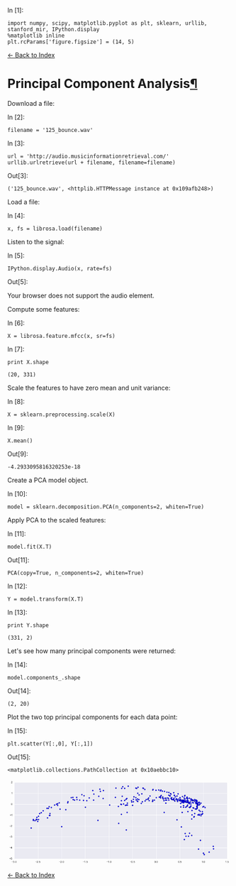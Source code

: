 In \[1\]:

    import numpy, scipy, matplotlib.pyplot as plt, sklearn, urllib, stanford_mir, IPython.display
    %matplotlib inline
    plt.rcParams['figure.figsize'] = (14, 5)

[← Back to Index](index.html)

# Principal Component Analysis<a href="#Principal-Component-Analysis" class="anchor-link">¶</a>

Download a file:

In \[2\]:

    filename = '125_bounce.wav'

In \[3\]:

    url = 'http://audio.musicinformationretrieval.com/'
    urllib.urlretrieve(url + filename, filename=filename)

Out\[3\]:

    ('125_bounce.wav', <httplib.HTTPMessage instance at 0x109afb248>)

Load a file:

In \[4\]:

    x, fs = librosa.load(filename)

Listen to the signal:

In \[5\]:

    IPython.display.Audio(x, rate=fs)

Out\[5\]:

Your browser does not support the audio element.

Compute some features:

In \[6\]:

    X = librosa.feature.mfcc(x, sr=fs)

In \[7\]:

    print X.shape

    (20, 331)

Scale the features to have zero mean and unit variance:

In \[8\]:

    X = sklearn.preprocessing.scale(X)

In \[9\]:

    X.mean()

Out\[9\]:

    -4.2933095816320253e-18

Create a PCA model object.

In \[10\]:

    model = sklearn.decomposition.PCA(n_components=2, whiten=True)

Apply PCA to the scaled features:

In \[11\]:

    model.fit(X.T)

Out\[11\]:

    PCA(copy=True, n_components=2, whiten=True)

In \[12\]:

    Y = model.transform(X.T)

In \[13\]:

    print Y.shape

    (331, 2)

Let's see how many principal components were returned:

In \[14\]:

    model.components_.shape

Out\[14\]:

    (2, 20)

Plot the two top principal components for each data point:

In \[15\]:

    plt.scatter(Y[:,0], Y[:,1])

Out\[15\]:

    <matplotlib.collections.PathCollection at 0x10aebbc10>

![](data:image/png;base64,iVBORw0KGgoAAAANSUhEUgAAAzMAAAE5CAYAAACkr375AAAABHNCSVQICAgIfAhkiAAAAAlwSFlz%0AAAALEgAACxIB0t1+/AAAIABJREFUeJzt3X+cXGV99//3Bhamem/Ylq71vhVwe2uPN61S25hkatm0%0ARhOTQLorhIwpSwZINOADk8jXBY1SWoltthqMVJOSQDZZHjgLDROzhJAswTurOEmMd1HuUo+lj1Hr%0AD0puakiqnu6y7vePM7M7Mzs/z5wzc87M6/l4+JDszsy55rPXnDmfc13X52qZnJwUAAAAAATNrHo3%0AAAAAAACcIJkBAAAAEEgkMwAAAAACiWQGAAAAQCCRzAAAAAAIJJIZAAAAAIF0vpMnGYbRKulBSZdJ%0AulDSPaZpDrvZMAAAAAAoxunIzJ9LOm2aZpek90n6O/eaBAAAAAClORqZkfSopH9I/fcsSa+60xwA%0AAAAAKI+jZMY0zZ9LkmEYbbITm01uNgoAAAAASnE6MiPDMC6R9JikL5qmGSv22MnJycmWlhanhwIA%0AAADQ+CpOGFomJycrPophGL8l6X9LutU0za+W8ZTJ06fPVXwclNbR0SZi6z7i6h1i6x1i6x1i6x1i%0A6w3i6h1i652OjraKkxmnIzOfkHSRpLsMw7gr9bMlpmlaDl8PAAAAACridM3MeknrXW4LAAAAAJSN%0ATTMBAAAABBLJDAAAAIBAIpkBAAAAEEgkMwAAAAACiWQGAAAAQCCRzAAAAAAIJJIZAAAAAIHkdNNM%0AAAB8z7IsxWKjkqRIpEuhUKjOLQIAuIlkBgDQkCzL0sqVcSUSN0qS4vHdGhrqIaEBgAbCNDMAgG9Y%0AlqWBgSMaGDgiy7Kqeq1YbDSVyLRKalUiEZ0apQEANAZGZgAAvsBICgCgUozMAAB8we2RlEikS+Hw%0AbkljksYUDg8oEulyqbXOuDnyBABgZAYA0KBCoZCGhnoUiw1LkiKR+o7yMPIEAO5jZAYA4AtejKSE%0AQiFFo4sUjS6qe9LAGh4AcB8jMwCAsnhd5thvIylO1KoUNCWnAcBGMgMAKMmrKVL5Lsqj0UVlP9ZP%0AcmP02GMP6OqrL1Jr6wWKRLoUiXQpHt+tRCIqSamRp56qj7N9+1atWXOpenvf47uYAIDXWiYnJ2tx%0AnMnTp8/V4jhNp6OjTcTWfcTVO8TWO17GdmDgiPr6lsueIiVJY+rvHy6YeJQj96I8HC6cIFXyWC+U%0AE9t8MZIOSVo61V5JVSdkhY4TDv97INfgcE7wBnH1DrH1TkdHW0ulz2HNDACgLipZQxLc9SbnK7O9%0A3q3hOT9AMQEA95DMAEAVmqXUrh/LHPtNboykvZIW1uA4D3lyHAAIAqaZBRxDnd4grt5ppNjWe+pT%0ALq9j6/aalen4RSXZa0hKTzMr/VgvlBvbdIzGx8d14MDLOnFirST322tZlgYHj2rXrmeVTH5CUmjq%0AGFL1U9mctsnJcRvpnOAnxNU7xNY7TqaZkcwEHB8obxBX7zRSbL1YR1KNIMa2kgvgehYAcBLbWrQ3%0A9xiS6pJgV5PYB7HfBgFx9Q6x9Y6TZIZqZgCAuilWvayax/pBLdqbe4yBgSMZa4uUWkfjfYI9OHjU%0Ak+OWSgj9XuEOgPdYMwMADrGOBLATil27nq34OaXWmqVHe/r6lquvb7lWroxnPbbU7wE0B5IZAA2p%0AFgvz05s89vcPq79/uOxpNc1SNAC1V48EOxYbVTK5SdLg1HE7O+8teNzcJOR973s47+egVAW74Fa4%0AA+AmppkBaDhebfCYT6VTiWrZNjSfdIIdiw1LkiKRWvWtkKRVkkYkjWvNmksLHjc7CZGOHbu+4ilp%0AlmUpkXhe9mXM4tTxATQjRmYANBw/37H1c9vQGLzbyya/6dGgWZLeq3D4JfX2vsfF180eZUrfEIjH%0A75S0VHZp6rNZv2fkE2gejMwAgAtYiIxmVeloUCTSpXh891SZ7QULHlIkcnXZr5tb5EC6QT09W7Rt%0A2zpJKjnyyWcVaCwkMwAaTu7Fkn3Htsez41UydazWbQNqodKqdJlJym23rdK5c+NVvW44fHneRCe3%0AqhrTPIHGQzIDoOHUet1A7hqAYmVp67emAfCPzCQlFAoVTGbyqeaGQCWfVQDBQDIDoCH5eU8SP7cN%0A8LtiNwTcGvlkKhoQHC2Tk5O1OM4kO6V6g11ovUFcvdOIsZ2euhKVZF9A1WPqSiPG1i+IrXfcjm2x%0ARKScz2ruVLRwOHsqWlASHfqsd4itdzo62loqfQ4jMwBQJaaOAf5RbOSznM9qsalobq65CUpSBPhd%0A1cmMYRjzJP2NaZp/6kJ7ACCQmDoGBEM1n1W31txQiABwT1X7zBiG0Sdpp6QL3WkOAACNif1PgqHQ%0A/jZuYr8pwD3Vjsy8IOn9kgZdaAsAAA2JO/HB4bTAANPGgPqoKpkxTfMxwzDe5FJbAABoSNVOT+JC%0AubYKTUUrlOhUmqy6UXWNPgHYalYAoKOjrVaHajrE1hvE1Tv1iK09xeeoJCkaXdiwX/z0W+9UE9u2%0Atpn9ra0tVNZrWpalFSse1bFjvZKkgwcH9eSTqxqqDwer37bpYx+7JusnO3ZkJquWEonXqa/vAe3e%0AvaHA36lNTz99gwYGRiRJ0egNFf09y+0TwYprsBBb/6hZMkMJO29QHtAbxNU79Yht7l3TvXsbc4oP%0A/dY71cZ22bK5Coez78QvW9ZT1msODBxJXbTaozrHjl2v++5rnI0eG6HfnjuXXgNlSXpYUq9isWX6%0AwQ+Kn2uuuaYr9fzxijYOLadPNEJc/YrYesdJklhVAYAMNdmsBoB/BGkxM4ttUW/p6Un9/cPq7x9u%0AyGS6mU0XDXhSUjrJ4FwD1ELVyYxpmt83TfOP3GgMgGBIj3T09S1XX99yrVwZ931CA9Rbeh1GNLoo%0AawPGUjcFalFdC9VJJ6s9Pc/V5Hj0CWBay+RkTQZVJhmO8wZDnd4grsUNDBxRX99ypac4SGPq7y9v%0A2kt9p5lFJeXf9bsR0G+940VsS+00n/vYRl3sHbR+W+xv4eRc4/RvW+p5QYtrkBBb73R0tLVU+pya%0ArZkBgHopZ9dvoNYqqXDGpqyF1TLRK1W1rNJzTe7rbd++VYcPr1J7e3vJttSiTzRyEo3GQTIDoGLl%0AlBX125cgF4NA46n1/j2FEtBIpCvrfFfuuSb39ZLJjVq8+C4dO3Z73c+Z7I2EoHCrAACAJlJqMTNr%0AaoDSgrDuwe+FPvxQ3OMXv/iFFix40LXzXTI5P+97qPXfYnDwKSUSvyXpiKQJihnAt0hmADiSbzFz%0Amh8uMLzi94u7oGrGuPq9wpnfb0pYlqVE4vmaHjM3AZ0//0Ht3v1tJZMflZPzXSTSpc7OrVOvJz0k%0A6d0zHlfrv4VlWdq164eSlkpaJLvctH/+9kAmppkBQJmYduGNZo6rn6c/VrKmp9am+8wGSXsk3SAp%0A/5RXN+WuiRkfv0ibNl1Z1esdPrxKixffpWRyvqRrFQ7HZrwHL/4WxaYCx2KjGQmaJF2vzs67FInc%0A7vh4gFcYmQHguiBMn3GikUec6ilocW3GUSS/me4zbZKul/SEenq21CQJzhyVbm29QPZIyqDS57vO%0AznsrOt+1t7fr2LHb1d8/of7+Ee3Zs0Sx2Kin/cvJSM+aNb/fFDcYEDyMzABwHdXD0KiaaRSpnEIf%0AtZI5itDdPTc1vex8SYslhSQtVTg8kbV/z+DgUzp16gXNmfMW9fYu9ORvZMfoy0okIpKeUGfncR0+%0A/OGKj5VOkAr1L7f/FqVGevIdr7d35vH8VugFzYl9ZgKOWufe8HtcvdqXoBb8Htti/L5fjVex9brf%0A+D2u0nRsq9ljKYhqcc4o1W+zL/AtzZ69TWfP3pH67R5J1ykcjk31GcuytGLFIzpx4kJJqyVJ8+c/%0AoEceucaT9rsZo2L9q9LjFItrOf241PGm4/xGSdK8eT/So49e56vPrVeC/D3md+wzAzSYfF8mTu8M%0AN9MdZa8044hTLfpNI8XVDzcM3OTlmp50rNraQlq2bG7BWGWPIhxJJTLpi/Ab1NOzRdu2rZt6fiw2%0AmrrAXjr1uOPHb/JsvU+xGLnZHyr5W1iWpR07RnXunJX3uOWM9JQ63uDgU6mEcakk6cSJPRocfEpr%0A115V/psCXEAyA/hUoYtIpwtB/byYtxQ/XSD6ecG2F2rVb4IS12IXgUG/YVDPzSfDYf/GqpqR8Er7%0AgxvTyco5brEbCOW+31OnXpB0pzITy1Ontmjt2oqaC1SNZAbwqUIXkc0m6BeIaCzFLgKDfsPAD5tP%0A5otV9gX+lZo9e4vOnu1L/Xav4vENevHFL0+1NxLp0r59j+jEiekqZ3Pn7lIksmLGe868aE+3K/1v%0ApyPh6ddNJJ5XIjF9sZ/vPeZLHKodpSw3tvluIJT7fi3L0sTExIxjz5nzlryxyHx/gNuoZgYEjNNK%0AYUGtMBa0SlelBK0SVpD6Ta1iW2yPpaDy8+csez+eEZ06tVo9PVskHZJdyawtq72hUEiDg8t12WXf%0AlfS3kobV0pK9Pji3mteKFY/ouuv2zajuNTMuEa1fv6NgH5t+3UWKx4tfYhWqKFbP/lVOP0i3+8CB%0A22WvWbLPDW960+e0YsW7ZjzOr/sUoXGQzAA+Vegi0ulGe37foK8ZBPHLPSj9xg+xDVLiV2+Vxirz%0AAr+9vV3h8OWy12rk74v795/UD37w15I2SbpGJ06szbooz71oP3HiDTp+/GYVT+YsSY8oHr+zYB+z%0AX/cDkh6V9BFlXuznvsdyE8hKk3Sv+2G+stjSFn3/+2/W4sVf1JkzZ0q+v6Dd1IG/kcwAPlXsItLp%0Anbsg3lFupAtEP9/9LiYI/cYPsS32mfXrxVu6XePj45o3737V6nOWGavt20cqTpKdnBcSiecrjn32%0AcZ6UXR2tVB97WlKvSu2BMz4+JjsROCg7UZqp3CQ9s39J0tBQj7ZvH6n4BkRuXOfPf1Dj42NF+q1d%0AFlv6paRuJZOf1uLFDxeNc+57WrDgwakECHCCNTOAjwVlUbSXGqnSFdyXuT5BWqTpxcjeHUsqPP+/%0AmnUItZZdWvd8XXrpy7r77i/rNa/5bzX5nKVj5aTMbanzQu5C+ty1Nbm/nzfvx2ppeUDHj98kaXrh%0AfeZxEonnFY8vK9quSKRL27d/Tsnk0nRLJS3VnDlWVvssy9Lw8CuSrk39ZI/mzfsvRSLXZT1m/fod%0AZa27yde/1q1bpn/7t9MVrVnJfL/j4+M6cGBCmzZdm/W6M2N7r6SPT7UxmdyoWGy4YDGD3DU9yeRG%0ALV58l44du73unwkEE/vMBBy1zr0RhLgGda+ZIMTWK17vp9Jssc29iLMXhn9EUsj12La1terd797r%0AqPpWoT09IpGumlYPyz3Wzp2Pa9Omnyu9F4u0R5dd9l197Wt31PS84OX+SOvX71A8/nZNb65ZeN8W%0AaWYBgNzXK+fze+bMGS1a9JC+//3bUz/Zq3e+8z/V3f16tba2qrt7ru64Y0DxeGYlsDFt3vyY1q5d%0AlnOs31JmiWnprK644k799m//d23ZElV7e3vB/nXbbcu0YMGDOnnSLi82d+5O/cM/rCj7b1vOnjfj%0A4+O6//5TqSl95e2Nk+91pSfU3z9R8uZdvb+/0prtXFtL7DMDNAn2mgkmRpnclXuH9+zZPvX0bFE4%0AfLnrsR0YOFp29a18F8m5xsfHavZZLPS5z1da9wc/+FvFYqMNMSIcCoUUDl+ueDwzGcj+fe77LPa+%0Ay/38tre3a+3aN2nTpkOyL7Ou1Te/+Q/65jevkWTpnnu26ezZtxdt+3TfnpA0KHu6mqXzzvusvv3t%0Abfr2t6WjR7fo1KnVBV/jS18aTiUy9ns/eXKNHnxwSLfe2l302OXIjN2KFe/S4sVblUxulJRdTjpf%0AjO3Rq+nHSw/JHqEaKZqs8P2FQlgzAwRQofUBpeblV7KuwK9z/J3w03sJwvqTIAuHL69rbPOtceju%0AnjtjfYfUUrM1PoU+97lldG2Go2MU+ozV+7NXztqa3DYWa3O69LOkqXNuPq2tF8geUVkm6RlNr7UZ%0ATW36uVh2kjKW+t9efeUrp/O8XkjSKklP6A1vuFUTE59S+u949myf7rhjoOB7fPjhmf0pHk+U/d7z%0A9dt8yXkoFNKaNZeqp2eLNm9+rGSCEQqFdODA+3XxxbfIrjb3HnV2fka/+MXPsyrKveMd9+nf//3F%0Aqefl68fr1+8o+TdD42NkBmgQ4+Pjrt21quYOmF+mAWS2h7t5jSG3b7mxwWC5otGF2ru39LHy7fGx%0Af//wjDv6fij80Nu7UF/5yk6dPLkm9ZMBzZs3nrVuoxyFPmOS6v7ZKzWaktv2xx57QJOTEzpx4oN5%0A21zu+SS7b47na5nSSYr0XUkbdPLkrKnRvuznz1I4/JI6Ot6sH//YknQk9RpXTr3HPXuW6I47tkiS%0AtmyJSpJ+9atXZVdTuyH1+L267LLfzJoiduDAy1Pvdd+++9XScp6OH/9zSU9r+/Yv6sCBm3XoUOGR%0AqNx4vPjibvX2FvuL2M/54Ae/qpdf3pFq/z1KJjfp7ruflvQBpT87L7/8Sb3jHR/RJz8Z1k03Lc37%0AWvH42/WTnzyS0+7P6fDhD6u9vb14Q9AwWDMTcMzb9Ibf45pv7vZVV7WlFmrOnLdc7Hn5voiLzZUu%0Ar12F1xXkxtbr5Mfpewkiv/fbXJX87Qv1Lan4Oge32tTR0VbWYupy+5vX66fKPZZlWRocPKpTp/5F%0Ac+a8Wb2975FUWUwLvWdJZcWiVv22/PUbhyT9Wd42V3I+mU4axjQ8/EqquICl2bO/kLXppz2FLDTj%0AtXLb+8orZ/T7vz+YGp2Rzjvv03r22V5ddFF71mdj/vx0QnadpL+T9A5JUlvbP+ob37hea9YcSRV9%0AkKSfSLoxdfz9khbKLittZySdnVt17JhdFCFfn9i586A2bbqmrHik5Y/5SOq/Fyl3LY30TwqHO7Rn%0AzxKtXn0oo/DAQ7ITwicLtturxDlo59ogYc0M0CTy3W0s506v12s2Kt0BnVGT5lXp375Y33IrMS3V%0ApnKqC+YbLeruXjJVMjd9Iej1ZzH3QrjQsUKhkNauXaa1a8uLQVAVGz3ySmZ/6e21puLf3b1ajz76%0AmHbu/Ja+//3flj3jf0xz5tyvr3/9JSUSz08t7s/sb7HYdzKmmUkTE5+cGjXJ/GzYSdMh2aWhf1fS%0AiH73d8e0YsWV2rRpUCdOXCp7CpwkbZU91etjqX+ny0pPVxobHNynxx8/lzd2u3Y9K+marPdtVxZ0%0AcnNhoaR7ZO8NJE2vpflu1gjn+vVbUkUdVml6n6GZ7S723YPGwpoZIKBy116Uu+9COWs2arW3Sy32%0ABmmkfWoaiR/2hfGiTbl7zaTvJufbJ8Sr9VP51u1IKutYTmIQiXRp/vwHlLk3SXoaoF8+e4XeV759%0AVebN+1HBNjt9T7mbfq5du0yjo33avLldPT1b9KlPPSTTPK0DBz6lePxOzZmzp8q9V16V9LCkHkmf%0A17/+6//Q3Xf36MCBC5W5V460UdLbZScOP5SUmPFK3/jG83ljF4uNKpncpMy1P6HQZsXjG4ruiZMb%0Aw9mz+2VPmZslabakDbJHZK6VnWytk2QXzUiv9bL/RnYSOHfuv+nCCw/POI6TfYUQTIzMAA3CzTu9%0ATl+rlmsYykUFscbgx75VSOYd+YGBIxkXgpYSiddp/fod2rZtnWf9sNIR0mpZlqWf/vQF2Xf436rJ%0AyQlJwfjszWyjPcpQqM1un2fXrr1Ka9dKH/rQ53Xu3CeVWZnvjju26O//fsPU43M/A52d96q7e5VC%0AoVDWz+fPf1A//ekLWeWSLWuT7Klcv5unJefLXlfzROr/t8pOcqTLLvusnnrqpWLvQvYIyYikZ2VZ%0A/5/sEaHC/S43ht3dq7V//0hqH58Nsiu47ZD0T5LeLOk1mjdvp4aHz9Px4zen3uMD2rx5n1pbL9D4%0A+G/q5Mm/zGp37r5Cfut3cBdrZgKOeZve8HLfAz8tjvdCqfeYGdtarhtoBkE6Hzj523v9+SnWpnLX%0AzOSaXh8wIftOeW/qtZ1N3yonBtWsE6v072JZlhYseFDJ5EdTPxmUdK36+0fKTp5q0W/9fq750Ic+%0AP2PfmZ6e7GRGsvewWbz4i0omw5LerXD4y3nXjg0OHp2xlsVOOBbKXqcTTf08ve5kluxk4G2S3qaL%0AL/6sXn55Yep575O9HuV6SdKsWR/XXXddoVWr/jRjDYuliy/emFrU72x9Yu7faP78B3X11RelEpbx%0Agmtz7P6+SPbn6/9J+j3l21fITUE61waNkzUzJDMBxwfKG17EtZzF8c2g1gUAmknQzgd+/NvnWxAf%0ACoUcb5o5/bl/newyvc4LUZR7Dqn2wr2Sv0s1GyCm1bMAgF+cOXNGc+bsmSoMMHt2v06dWj2jIlcl%0ABSZ6e4d17Nj1U6+X3lC2rW2zzp17q6TvSPq4pJDOO+8eTUx8LPXft2pi4kupYxyUvSh/QvZC+xOS%0APiF7Y9rd2rNniR599OvateuHSiZvlTSkdPW0Qv2u1F4y+X5XbOPZwcGj2rp1RC+//HlJo8otIkAy%0AEywUAAB8rNZTP4KinEXVaEx+/ds//vhZJRJ3Kh6XHn/cThj27XP2+U1PqbF3ol9WVbvKPYdUOxWq%0A2r9LZ+dxRSK3O36+V/za3yR7o81Tp1ZnlVeuprRwKBTSk0+u0n33ZU/lkqQlS67X8uUPKJn8Q0kj%0AuvjiJ1KJQJskSxMTv5nxSguVXd75r5TZ/+64Y4uuuOIyJZNvlZ1IXCvpCfX0PKdt2+y1LpnFL6Ti%0A5boL/Y0KFdaYfq1rUu28VtObjOafjurnpBbOkMwAAJBSKGFoa3N+wRMKhbRt2zq9+GLt1vzU6sI9%0A3zqOw4c/zAWiA+3t7TOmleWqZO1Ybh9I//fOnQeVTH5a0/u5nKfpqmBHZY+8pBOCWfr1X39BP/vZ%0AOkm/Jnt0cVo8/lYdOvSspLtTP7GnGUrPybKs1DS06cTlqqtmF03ICyUahSp4Zr7W9Lqfa9XZeZfW%0ArPl99fZOlyDPt7dOo1Tra3YkM2gq9bwj0909V9u3f0rJ5HzZc51jvl3ADCBbuZtmFuLGwnE/FkGY%0A+b6829sD1fcjy7LylFN+tzo7tyqZ3Ch7g8/MRf3juvLKC3TgwDZJT0n6vKT1qec9JOk3ZFl3azqh%0AuF7SJsXjr1U8fqukx5SZuLz+9VuKti1z1Gbfvvu1fPnFam1tnfq+npmgZ28i2tPznObMsSRdodbW%0A1ryva4/gTEgKMUOiQbBmJuCYt1m+StasuB3X3GN3dm7V4cOrmnKHYvqsd4itrZqbFoXWm1xySYej%0AAgBua8QpMn7ot80S1+nF8tML+js779WBA+/X8uU7lUy+U9LPlC4QMH/+g9q7d1mehf7LZS+yP6qZ%0AG11ukLRN9ijJ0qzf3X13TIcPW3nXc2Wvi7FkJ0urU4+b+X09vc7oDknS7Nlb9PTT3Vqx4uBUQYpw%0A2B4Nyl8MYZmkMW3e/JjWrl1WUR/wQ59tVKyZAYqo55qV3GMnkxu1fz93gwC3VbvpY7E73/VYc5Hv%0AAovzhrsadaNQaWb/sWWPvKxZc6kOHfqOksnNmk4kntDy5c/q7/7uw3lKKd+dSm5mSbpSs2dvmSpc%0AIG2WtCX1OouVvd5mr1pbX6uhoSVljCwd1fR+OPm/r/fvP5lKZKbLWS9efEtWRbXCo0HjspOavZJe%0A29B9oBmQzKAhNeJdNgCluXHTwi8JAxdYtdGoxVny9Z89e5ZkTFV8r8LhAfX29uRsjBqStFR//McT%0ABRP5mfvEDGt8fFx/8Rf/rFdfDWW8znWSPiI7tldKmihzkf+4o/f88stvyoyApCc1MTGhefPu14kT%0Aa1M/H5DUITuZu06trSMN2weaxSwnTzIMY5ZhGDsMw/iGYRhfNQzjf7rdMMCpfLtfW5ZV192o/bQT%0ANhAUlmVpYOCIBgaONOVO3oV2rQfKMTBwdEb/2b//pIaGetTfP6z+/uGp5LjS76h0QhKNLlJ7e7ui%0A0UVau3aZjh27Q3YxgLHU/z4n6X/I3sOmR8PDr8iyrLyf7fQIUH//sDZv/qXmz3+gaHsika6sx9ij%0ALBfJTlbOpv69TAcObNLExKQ2b96nzZsf07x547KnmL03tXaV7+Kgczoy0y3pAtM0/8gwjHmye2u3%0Ae80CKpM5EjM+Pl7wDku9dqMOwk7YQK2UM3LqdFTCj4vk4W/N1mfyjYy49R31lrf8jk6d+oCWL1+t%0An/98THPndmpk5K+V/j4+fvwmDQ7u0+OPn8v72c5sW2+vVbQ9oVBIV199kY4fPyT7ctauvibtl/TX%0AyiwjferUB3XVVUO69dbuqdcdHx+X1KZYbFTd3XObqg80GkcFAAzD+JykE6ZpPpL6949M03xjkadQ%0AAMAjLELLt7j+U1llJ51smkVcvUNsvROE2GZ/Xi11dm5OlVBdmHWxUu0u9m5PM61HbP2+a71b/NBv%0AG3Fq8vRGr1FJ9ek/+T7HPT1bFI/fqWq+o4u9vnSPpB9L2pH18yuu2KCREXv9TL6CQHv2LNH+/Scl%0AUQCgnmpZAGC27DG8tAnDMGaZpvkrh68HODZzcf0nMspMcocF8JPpz+uEpEeVTH5amzZNb07pxoWW%0AX9a8VIsR3dpplD6TyQ/9J9+o15w5b1E87s3r21PLzpddQnp680xpq974xt+Yel6+NTIU5Qkup8nM%0AWdlbxaaVTGQ6OtqK/RpVaJbY2nNsj0qy93xIn5RnbmYX0saNv6PW1pHUY29wdAJvlrjWA7H1Tltb%0Aa97PiV9Mf16PSupV5sXEwYMjWrfO3pTvttuW6eDBQR07Zl+MLFjwkG67bVXB95N5fohE3qVY7BlJ%0A7sagPv22TR/72DWlHxZwnBO8ccklHTXpP4W+n6U2Pf30DRoYmP4+lqQjR8r/bBc3/fr2tLGLtWfP%0At/Wtb2VXbJO+pyuv/NOp8+P/+T//MvOV2kIV9UP6rH84nWb2fklXm6Z5o2EY8yV9yjTNZUWewjQz%0AjzTLUGexPWLyTcWoZLg4n2aJaz0QW+9MTyspvZdSvUx/Xl8nexFu4akmxab+ZP6uu3tuxk7jlmbP%0A3ja190RbwItOAAAdZklEQVS1MUgfp60tpGXL5voqlo2Cc4I3ahXXSvZwy3yOV9P6zpw5o8sv/5Je%0AffUvUz95SNK1Wrbsb/Uf/3FJznmiL9Xmyqbg0We942SamdNkpkXSlyS9PfWjG03T/F6Rp5DMeKRZ%0APlCl5s8XvrBxdjHTLHGtB2LrnX37RnXLLdkb2Dmdi+4ly7I0OPiUdu36YdZ00HI/p/k2oU0mb5U9%0AYeCgcjfxcxoDJxdpqBznBG9UGlenCUY169u8YFmW3v72jTpzZoXsCUgLJc3S2972ET333H0Z7Tyr%0Anp5tCocvrzihos96p2ZrZkzTnJR0i5PnAl7InO88MHCEevGAj4VCIa1de1XJakWF5NuEVjok6c9c%0AbSd7T6BZ1HpPIy9HZgYHn9KZM2+W9F1JG1M/3avOztfpuecyHxlSOHw5n+cG4GifGaDW2KcFKC0a%0AXRioz0nmXhXVXsx0diZkv297R/KgxADwA6d7GlmWpfHxMXV2blW5n7lCe8G54cyZM9q69Z8lbZJ0%0Aq6S/kHRAl132oj772bWBOj+ifE4LAAA1VUlVlmbbMwBI80P1olqUuM33Gd+z58Pavz97R3L7sc5j%0AwLkEKOzMmTNavPiLSibDkm5SZ+ddqTLrxT9zXo14WpalxYvv08svb1Y6KZP+UhdffItGRu5We3u7%0AK+dHy7K0Y8eozp2zGqaMd9CRzMAzbl/UlFs60w8XdEC91LPEbK2mqhT6jGe+bzdikHkcuwAA5xI0%0ApkoTdztxeDi1p5skDSqZ/IRaW0dKfkbGx8ckPaHM9SxuGBw8qmRy3oyff/Sj71V7e7uk6s+PtZ6O%0Ah/KQzMAT9f7AN+KeAYDf1XKNSa0+4+njsOAXQVXOjcVKbwLGYqNKJj+q6cX018tOUEq3ZXj4FUnX%0Apn6yR/Pm/ZcikevKf0MFnDjxvKT/LmmPJLsE9G/8xl+pt3d91a+djmEi8bwSiekNP1lH5w8kM/AE%0AC2eRD8PzAFA7bt5YzEyK7D1dsnV2HlckcnvB50QiXYrFRnX8+M2aToJu0PLlj7n0XTBL0hrZG/La%0A+8v86lcvVf2q2THkstmPKACAurE32TqigYEjri3+g3+lvxBuuWWR64s+4Q8U6gD8pdyF/aUW5ef+%0A/sCBlzV//gNKf9Y7O+/V4cMfnrEX1PRzFmnBgs/p619/bsaxW1tbZ/zMiXnz3pr6r5DsPayW6syZ%0ApRocPFrV62bHcLHskZ/scxzXM/VFMgNPlLqo8bKaCfzJabUcBEd6qkp//7D6+4eZSw4ERKnzc+7v%0AT5xYq6uvvmjqs37s2E1T61JmPmdC0qNKJj+tAwduL6vaoJPkoLd3oS6++NNTry1tk/RHOnXqXyoP%0ASEEhSdcpEtk6dY6TxPVMnTFeBk+Umn/LNDSgMbFeDfAPLyvytbZeUOZn/aikXqUTobNnP6Keni2p%0AzSpn3vDIntZlafv2zakqaQuL3hwJhUJat+4Sbd68QfYIyjpJ23TFFZc6fYuS8sUwpt27N+jcOXuq%0AHXvb1R8jM3As352TzJ9Jcm0PCQQfU5AAoLbKHS0tdX52cv6efk7u+prpzSrztSXfiM6mTdeUNeLx%0Amte0yR6R+TNJbZL61Np6YdHnlMKIs/8xMgNH8i0q3LNniVavPlTWQkP2b2g+6S+EgwdHUgUA+EIA%0AAK+VM1paajaFky0P0s8ZHHxKu3ZtVTK5UVIl3/eZIzr1HfEoFkOuZ+qPZAaO5JsmdscdW8ouWche%0AMM3JngawjBK3AOAzpZIeJ1NIQ6GQ1q69Sr29Vtnf99PJwesKPiZfuWnLslLlmf9T6dLM0l5Jr62o%0AzZXieqb+SGZQN/WeW1+LncoBAGh2lXzflxrRyZ0Zsm/f/VqyZLb27PknJZN/KOl9skszS9J1am0d%0AyXscN9X7eqbZkczAkXzDqlu2RPXii8EYaq33pp4AACC/YiM62QvuLZ04caFOnIiknjkg6WFJ9ne7%0An69D4B6SGThSaFg1KEOtXlVTY7QHAAB3lB7xOCpptaY34Vwt6QlJT6in5zlt27aO7+EmQDIDx/Kd%0AZJp5qJXRHgAAvJU9MyS3UpotHH6JRKaJUJoZTcmLMsFsCgkAgLcySyVv3vxLzZ//gNLf5Z2d92rz%0A5l8WvJHoZDNO+B8jM2hKQZoSBwBAI6t0inbmLJDsdTU3FXwusycaF8kMmnadh9tT4qg1DwBAZapN%0AMsr9LvdqrSzqj2SmyXGnwj2M9gAAUBmSDFSLNTNNjnUe7krfIYpGF5HIAADgE/nWynZ3z2UNTQNg%0AZAYAAABVcTplvVZTtHNnT3R3L9Hq1YeKzkxp1mn4QUMy0+RY5wEAAKpRzZT1Wk7Rzlxfk7355szp%0AbUzDDw6SmSbHOg8AAFCNate9+HGPOtbyBAfJDHx5EgEAJ5gWgmLoHzbiwMyURkIy0yQ4cQFodEwL%0AQTH0D5sXcQhiYlBqZkoQ31OzIplpApzAATQDpoWgGPqHzYs4BHXKerGZKUF9T82IZKYJcAIHAABe%0AasQp6434nhoR+8w0GMuyfFkz3a/tAtA48u0jEYl01btZ8An6hy3IcajHtQTXL/7XMjk5WYvjTJ4+%0Afa4Wx2k6HR1tSsc2dzpZOGxPJ5OU+nk09fOBmk4zK9QuPw/XZsYV7iK23iG23q0PJLbeqWVsm2n9%0AaLG4BjEO9biWKHTMSy7p4HzgkY6OtpZKn0MyE3CZJ6uBgSPq61uu9HQyaUz9/fZ0snqeuIq1y6+4%0AcPEOsfUOsfUOsfUOsfVGo8W1HtcShY75sY9d01Cx9RMnyQxrZpoE8z4B+E0Q7w4DCK5i55zc30lS%0AIvG8pOU1bycqQzLTQPxaRtCv7QJQP1RZBFCJaq8lip1zcn+3b9/9amk5T8ePb5C0R9INjo6J2qg6%0AmTEMo0fStaZp/rkL7UEV/FpG0K/tAlA/VFkEkFbOKK2Ta4nM1x0fHyt4zsk9H5048QZJy1L/vl7S%0AE+rpeU7btq3j+sWHqkpmDMPYJmmRpH90pzmoll+nk/m1XQAAoH4qGaWt5Foi93U7O7dKsjS9/kUa%0AHx8v45VCkpYqHJ4gkfGpakszPyPpFkkVL9ZBc0iXNNy583Ht3HmQ0oYAJAW7PCwA92SPirSmRkxG%0AXX/dZHKjOjs/rfQ5R9qrAwdelmVZM85H8+b9WPPnPyDOT8FQ1siMYRg3S9qQ8+OoaZqPGIbxJ+W8%0ARkdHW4VNQ7n8GlvLsrRixaM6dmyFpCFJqyVJBw8O6sknV/n+Dodf49oIiK13ghPbNj399A0aGBiR%0AJEWjN3BOaGLE1htBiGtb28zPfVtbqOq253vdd77zIiWTh2Rf/l6vEydm6eDBEa1bt0xPPHGdbrll%0AqyRp+3Z7Olmx81MQYtssqi7NnEpmPmSa5geKPIzSzB7xc+nF6ZKGR2TPRqQ0M4itl4itd4itd4it%0AN4IS1+npYFFJ7u2Fl+91r7qqTZs2Xavc65FIpKuiPWyCEtsgojRzE0pP45IobQoAAILFqyJB+V5X%0Akh5/fGZFNAqSBJsbycxk6n+oselpXL2S/FfadLqMYkSUNgQAAPmUWtjvdE+qfK9LddXGU/U0szIx%0AzcwD9dgNt1LpE9D4+JikFrW2tgZiBIkhZO8QW+8QW+8QW+8QW280Slxzq5KVmgJW3TGiqWMUn+rW%0AKLH1I6aZwXcoyQwAAJwaHDzq+RQw9sMLNpKZgMg3xBqJdOngwUEdO3a9JKZvAQCAxmFZlnbtelbS%0ANZ4fi5uvwUUyEwDFNpR68slVuu8+7iQAAIDGEouNKpncJGlQkn3jtrPzXkUiN9W1XfAXkpkAKFZl%0Aww93EpwuzAMAACguJGmVpBFJ41qz5lKuM5BlVr0bgGBLjxr19S1XX99yrVwZl2VZ9W4WAAAIuEik%0AS+HwbtmXq+9VOPySenvfU+9mwWdIZgJg+sM8JmkstTamq97NkpQ7atSaGjUarXezAABAwKUX5vf3%0AD6u/f9hX20/AP5hmFgBU2QAAAM3ID9Pp4W8kMwHh1w/z9MaYUUlUVAMAAOVj3S2qRTLjc37/kDNq%0ABAAAnChWrRUoF8lMHZSboOR+yLdv36o1ay5Vb+97pp5jWZYGBo6UfC0v+XXUCAAA+Fexaq1AuUhm%0AaqySuxC5H/JkcqM2bTqkxx+Pa2jInsq1YsWjOnast+RrAQCA4PL7TA2gXqhmVmOVVP8aHx/P89Pz%0Ap54Ti42mEhkqiQEA0KgadRsEP1drRXAwMuNrk5L2SLoh9e+HZG8cBaCWuCMKoJ4adToW627hBpKZ%0AGuvunqt77tmis2f7JEmzZ/eru3u1pJkXTK2tF0i6StITkk5KulPSrKyKYQcPDurYseslUUkM8AIL%0AVAHAO6y7RbWYZlZj+/ef1Nmz6yWNSBrR2bMf0f79J/MOIXd3z1U4/GVJSyXdqc7Oz2jz5semLqRC%0AoZCefHIVm0kBHmJjWAD1xnQsoDBGZuoiJGlZ6r/HJOUfQt6/fzhn+PX2GckKdzQAAGhsTMcCCmNk%0ApsYqvbuSTlai0UUzyjEPDBxpiAWAgJ9xRxSAH+S7HgDAyEzNFbq7Eol0KR7frUQiKqnw+pfc+fsH%0ADw5qcPBqTmyAR7gjCgCAf7VMTk7W4jiTp0+fq8VxAq2cikkDA0fU17dc6elo0pj6+4Nf0cRvOjra%0ARJ/1BrH1DrH1DrH1DrH1BnH1DrH1TkdHW0ulz2FkxkdY/wIAAACUjzUzAZM7f3/BgoeYvw8AAICm%0AxMhMwOTO37/ttlU6d268zq0CAAAAao9kJoAyp6OFQiGSGQAAADQlkhkAgKvKKWYCAIAbSGYAAK7J%0ALR8fj+/W0BDlrAEA3qAAAADANbHYaCqRaZXUqkQiOjVKAwCA20hmAAAAAAQSyQwAwDW55ePD4QHK%0AxwMAPMOaGQCAa3LLx0cirJcBAHiHZAYA4KrM8vEAAHiJaWYAAAAAAolkBgAAAEAgVTzNzDCMiyQ9%0AJKlN0gWSPmqa5nG3GwYAAAAAxTgZmdkoacQ0zT+RFJX0RTcbBAAAAADlcFIA4F5J/5X671ZJv3Sv%0AOQAAAABQnpbJycmCvzQM42ZJG3J+HDVN81uGYbxe0hOS1pum+bUSxyl8EMBnLMvSwMBRSVI0upCy%0AsgAAALXRUvETiiUzhRiG8TZJX5Z0u2mah8t4yuTp0+cqPg5K6+hoE7F1j2VZWrkyrkTiRklSOLxb%0AQ0Psk+Em+qx3iK13iK13iK03cuNqWZZisVFJ9ua2fK85R5/1TkdHW8XJTMVrZgzDuFzSo5I+UGYi%0AAwRGLDaaSmRaJbUqkYhOnfwBAAii9I26vr7l6utbrpUr47Isq97NAlzhpADAZ2RXMfuCYRhfNQwj%0A7nKbAAAA4BJu1KGRVVwAwDTNbi8aAvhBJNKleHy3EomoJCkcHlAk0lPfRgEAACAvJ9XMUALzUoMr%0AFAppaKhHBw+O6Nw5S5EI62UAAMHGjTo0MpIZl+UuII/HWUAeNKFQSOvWLWNxHwCgIaRv1MViw5LE%0AjTo0FJIZl2XPS1VqXuqwotFF9W0YAABoWqFQiGsRNCQnBQAAAAAAoO5IZlwWiXQpHN4taUzSWGpe%0Aale9mwUAAAA0HKaZuYx5qQAAAEBtkMx4gHmpAAAAgPdIZgAAgUY5fABoXiQzAIDAohw+ADQ3CgAA%0AAAIruxx+a6oc/mi9mwUAqBGSGQAAAACBRDIDAAgsyuEDQHNjzQwAILAohw8AzY1kBgAQaJTDB4Dm%0AxTQzAAAAAIFEMgMAAAAgkEhmAAAAAAQSyQwAAACAQCKZAQAAABBIVDMDAACAJyzLUiw2KsneF4rS%0A6XAbyQwAAADyqiYZsSxLK1fGlUjcKEmKx3draIi9oOAuppkBAABghnQy0te3XH19y7VyZVyWZZX9%0A/FhsNJXItEpqVSIRnUqMALeQzAAAAGAGkhEEAckMAAAAXBeJdCkc3i1pTNKYwuEBRSJd9W4WGgxr%0AZgAAADBDJNKleHy3EomoJKWSkZ6ynx8KhTQ01KNYbDj1eqyXgftIZgAAADCDG8lIKBRSNLrIi+YB%0AkkhmAAAAUADJCPyOZAYAAAB1wT40qBbJDAAAAGqOfWjgBqqZAQAAoOYo/Qw3MDIDAACAksqZEsa0%0AMdRaxcmMYRivlfSwpHbZhcNXm6b5E7cbBgAAAH8oZ0pYpdPGqi39DEjOppmtkfRN0zQXSHpIUp+7%0ATQIAAICflDMlrNJpY+nSz/39w+rvH2a9DBypeGTGNM1thmGkk6DLJP3M3SYBAACgGVD6GdUqmswY%0AhnGzpA05P46apvktwzCOSvo9SfRAAACABlbOlDCmjaEeWiYnJx0/2TAMQ9JB0zTfXOKhzg8CAACA%0AurMsSwMDRyVJ0ejCggUASj0GKKKl4idUmswYhvFxST8yTXPQMIw3SnrKNM23lnja5OnT5yptG8rQ%0A0dEmYus+4uodYusdYusdYusdYusN4uodYuudjo62ipMZJ6WZH5C0xzCMmySdJ+lGB68BAAAAAFVx%0AUgDgJUlLPGgLAAAAAJTNSWlmAAAAAKg7khkAAAAAgUQyAwAAACCQnBQAAAAAQIOyLEux2Kgke+8Y%0AyivDz0hmAAAAIMlOZFaujCuRsIvVxuO7NTTUQ0ID32KaGQAAACRJsdhoKpFpldSqRCI6NUoD+BEj%0AMwAAAGhKTKkLPkZmAAAAIMm+oA+Hd0sakzSmcHhAkUhXvZvlifSUur6+5errW66VK+OyLKvezUKF%0AGJkBAACAJCkUCmloqEex2LAkKRJp3PUy2VPqlJpSN6xodFF9G4aKkMwAAABgSigU4oIegcE0MwAA%0AADSdZppS18gYmQEAAEDTaaYpdY2MZAYAAABNiSl1wcc0MwAAAACBRDIDAAAAIJBIZgAAAAAEEskM%0AAAAAgEAimQEAAAAQSCQzAAAAAAKJZAYAAABAIJHMAAAAAAgkkhkAAAAAgUQyAwAAACCQSGYAAAAA%0ABBLJDAAAAIBAIpkBAAAAEEgkMwAAAAACiWQGAAAAQCCdX+8GAAAAAKiMZVmKxUYlSZFIl0KhUJ1b%0AVB8kMwAAAECAWJallSvjSiRulCTF47s1NNTTlAkN08wAAACAAInFRlOJTKukViUS0alRmmZDMgMA%0AAAAgkBwnM4ZhvNUwjDOGYVzgZoMAAAAAFBaJdCkc3i1pTNKYwuEBRSJd9W5WXThaM2MYxmxJn5Nk%0AudscAAAAAMWEQiENDfUoFhuWJEUizbleRnKQzBiG0SLp7yV9XNJXXG8RAAAAgKJCoZCi0UX1bkbd%0AFU1mDMO4WdKGnB//QFLMNM3vGIYhSS0etQ0AAAAACmqZnJys6AmGYfyLpB+l/jlf0gnTNP+kxNMq%0AOwgAAACAZlPxIEnFyUwmwzCSkgzTNMdKPHTy9Olzjo+Dwjo62kRs3UdcvUNsvUNsvUNsvUNsvUFc%0AveOn2DbaxpkdHW0VJzPVbprJiAsAAAB8q9Eu+NPYONNWVTJjmuZvu9UQAAAAwE2NfMGfvXGmUhtn%0ADjddUQA2zQQAAEBDyr7gb01d8I/Wu1lwEckMAAAAEDBsnGmrds0MAAAA4EuRSJfi8d1KJKKSlLrg%0A76lvo1zCxpk2khkAAAA0pEa/4GfjTJIZAAAANDAu+Bsba2YAAAAABBLJDAAAAIBAIpkBAAAAEEgk%0AMwAAAAACiQIAAAAAQB1YljW1iWck0tVQldZqhWQGAAAAqDHLsrRyZVyJxI2SpHh8t4aGGqt0dC0w%0AzQwAAACosVhsNJXItEpqVSIRnRqlQflIZgAAAAAEEskMAAAAUIJlWRoYOKIdOw7KsqyqXy8S6VI4%0AvFvSmKQxhcMDikS6qn7dZsOaGQAAAKCI3PUt4XD161tCoZCGhnoUiw1LkiIR1ss4QTIDAAAAFJG9%0AvkWp9S3DikYXVfW6oVCo6tdodkwzAwAAABBIJDMAAABAEaxv8S+mmQEAAABFZK5vaWsLaeHCJWx2%0A6RMkMwAAAEAJ6fUtbW2teve797LZpU8wzQwAAAAo08DAUTa79BGSGQAAAACBRDIDAAAAlCkaXUgx%0AAB9hzQwAAABQJja79BeSGQAAAKACbHbpH0wzAwAAABBIJDMAAAAAAolkBgAAAEAgkcwAAAAACCSS%0AGQAAAACBRDIDAAAAIJBIZgAAAAAEUsX7zBiG0SLpR5K+l/pRwjTNT7jaKgAAAAAowcmmmf9T0rdM%0A01zudmMAAAAAoFxOkpk/lPQGwzCelvRLSRtN0/xeiecAAAAAgKuKJjOGYdwsaUPOj2+V9BnTNPcZ%0AhvEuSQ9JmutR+wAAAAAgr5bJycmKnmAYxq9JetU0zfHUv39kmuYbvWgcAAAAABTipJrZXUqN1hiG%0AcYWkH7raIgAAAAAog5M1M38j6SHDMJZKelVS1NUWAQAAAEAZKp5mBgAAAAB+wKaZAAAAAAKJZAYA%0AAABAIJHMAAAAAAgkkhkAAAAAgeSkmllRhmG8VtLDktoljUlabZrmT3Ies1bSB2VXQ7vHNM2Dbrej%0AERmGcZHsTUrbJF0g6aOmaR7Pecw2Se+SdE7SpKRu0zTP1rqtQVNmbOm3VTAMo0fStaZp/nme39Fv%0Aq1AitvTbCqX2U3tIUofsPrnaNM3/l/MY+mwFDMOYJelLkt4u6b8krTFN818zfn+1pE/J7qcPmqa5%0Aqy4NDaAyYrtR0s2STqd+9CHTNL9X84YGlGEY8yT9jWmaf5rzc/pslYrEtqI+63oyI2mNpG+apnmP%0AYRirJfUptS9NqoGvl3SbpD+U9GuSvm4YxohpmmMetKXRbJQ0YprmFwzD+B1JX5Ydx0x/IGmRaZr/%0AUfPWBVvR2NJvq5O68Fsk6R8LPIR+61Cx2NJvHbtF0rdN0/wrwzBWSvqkMr7HUuizlemWdIFpmn+U%0AuoD5XOpnMgyjVdJWSXMk/ULSM4ZhHDBN86W6tTZYCsY25Q8k9ZqmWej8iwIMw+iTdL2k/8z5OX22%0ASoVim1JRn3V9mplpmtskfSb1z8sk/SznIXMlPWOa5njqLtYLsu8moLR7Jd2f+u9WSb/M/GXq7sxb%0AJO00DOPrhmHcWOP2BVnR2Ip+W61nZF8gtuT+gn5btYKxFf3WqXdJejL1309Kek/mL+mzjkzF1DTN%0AE7IvAtP+l6QXTNN8xTTNcUlfl9RV+yYGVrHYSvbNjE8YhvE1wzDurHXjAu4FSe/XzPMrfbZ6hWIr%0AVdhnqxqZMQzjZs28WxU1TfNbhmEclfR7su8YZmqT9ErGv89JuqiadjSiErF9vaRBSetzfv8aSV+Q%0AfbfgfElfNQzjlGmaz3ne4ABxGFv6bRmKxPYRwzD+pMDT6LdlcBhb+m0JBeL675LSU8byxYw+W7nZ%0Amo6pJE0YhjHLNM1fpX5HP3WuWGwle6bBF2XHNW4YxjKmm5bHNM3HDMN4U55f0WerVCS2UoV9tqpk%0AxjTNByQ9UOB3Cw3DMCQdlPTmjF+dlf0Fm9ammaM3Ta9QbA3DeJvsP/Ltpml+LefXv5D0BdM0rdRj%0An5Z0hSS+YDM4jC39tgzFzglF0G/L4DC29NsS8sXVMIx9mo5bm6QzOU+jz1Yuty9mXmy/IvppNYrF%0AVpK2pddzGYZxUNI7ZF+bwTn6rLcq6rNeFAD4uKQfmaY5KOnnshdGZTopabNhGBdKCskeqvu/brej%0AERmGcbmkRyWtKHAH0JD0ZcMw/kDSeZL+WNJA7VoYXGXEln7rHfqtd+i3zjwjaamkb0paImk05/f0%0A2co9I+lqSY8ahjFf0ncyfvddSW8xDOPXZV83dEn629o3MbAKxjZV3OY7qe+4X0h6tyq/KYKZ6LMe%0AcdJnvSgA8ICkPYZh3CT7JH9jqnEbZc8vHDYM4wuSviZ7zc4nWIxats/IrrT1BXvQS2dM0+zJie1e%0ASQlJ45IGTNP85/o1N1DKiS39tjqTqf9JmnFOoN9Wp1hs6beV2y77e+xrsqtDrZLos1WKS3qvYRjP%0ApP59o2EYH5D030zT3GkYxkclHZbdTx8wTfOn9WpoAJWK7Z2Sviq7Lz9lmuaThV4IBU1KEn3WE/li%0AW1GfbZmcnCz2ewAAAADwJTbNBAAAABBIJDMAAAAAAolkBgAAAEAgkcwAAAAACCSSGQAAAACBRDID%0AAAAAIJBIZgAAAAAE0v8PlY7QimDRS/wAAAAASUVORK5CYII=%0A)

[← Back to Index](index.html)
